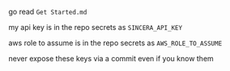 go read `Get Started.md`

my api key is in the repo secrets as `SINCERA_API_KEY`

aws role to assume is in the repo secrets as `AWS_ROLE_TO_ASSUME`

never expose these keys via a commit even if you know them

